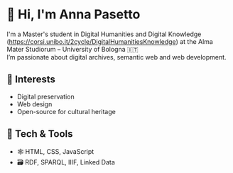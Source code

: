 
<!--
**annapasetto0/annapasetto0** is a ✨ _special_ ✨ repository because its `README.md` (this file) appears on your GitHub profile.

Here are some ideas to get you started:

- 🔭 I’m currently working on ...
- 🌱 I’m currently learning ...
- 👯 I’m looking to collaborate on ...
- 🤔 I’m looking for help with ...
- 💬 Ask me about ...
- 📫 How to reach me: ...
- 😄 Pronouns: ...
- ⚡ Fun fact: ...
-->
# 👋 Hi, I'm Anna Pasetto
I'm a Master's student in Digital Humanities and Digital Knowledge (https://corsi.unibo.it/2cycle/DigitalHumanitiesKnowledge) at the Alma Mater Studiorum – University of Bologna 🇮🇹  
I’m passionate about digital archives, semantic web and web development.  

## 🧠 Interests
- Digital preservation  
- Web design  
- Open-source for cultural heritage

## 🔧 Tech & Tools
- 🕸️ HTML, CSS, JavaScript
- 🗃️ RDF, SPARQL, IIIF, Linked Data

